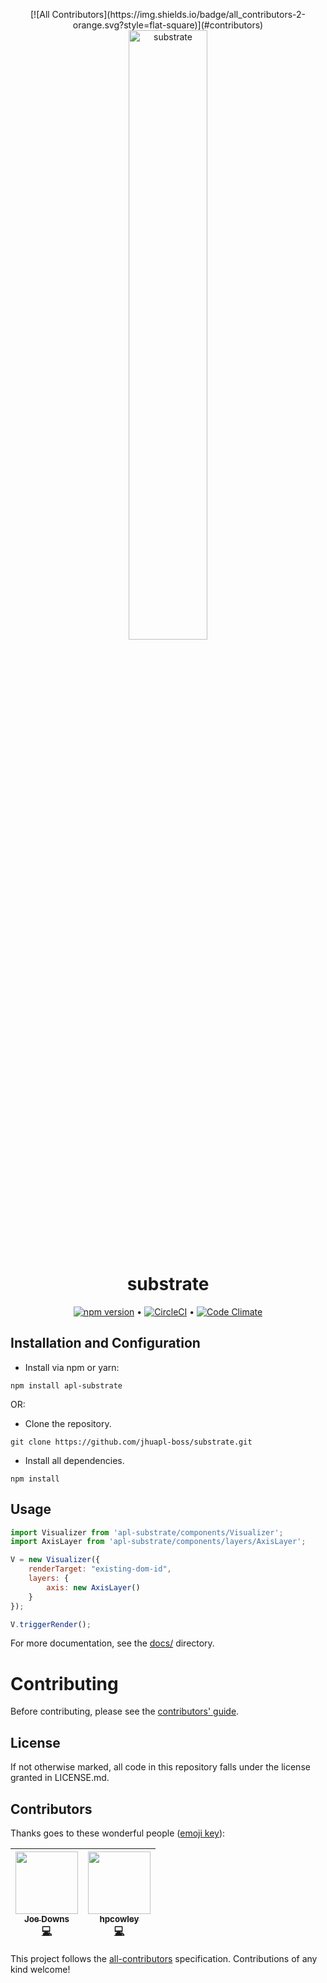 <p align="center">
[![All Contributors](https://img.shields.io/badge/all_contributors-2-orange.svg?style=flat-square)](#contributors)
 <img align="center" alt="substrate" src="https://user-images.githubusercontent.com/693511/28587772-50c8d264-7146-11e7-8bbc-2da5d95d5215.png" width="50%" />
 <h1 align="center" fontsize="3em">substrate</h1>
</p>

<p align="center">
<a href="https://badge.fury.io/js/apl-substrate"><img alt="npm version" src="https://badge.fury.io/js/apl-substrate.svg" /></a> •
<a href="https://circleci.com/gh/jhuapl-boss/substrate/tree/master"><img alt="CircleCI" src="https://circleci.com/gh/iscoe/substrate.svg?style=svg" /></a> •
<a href="https://codeclimate.com/github/jhuapl-boss/substrate"><img alt="Code Climate" src="https://codeclimate.com/github/jhuapl-boss/substrate/badges/gpa.svg" /></a>
</p>


## Installation and Configuration
- Install via npm or yarn:
```
npm install apl-substrate
```
OR:

- Clone the repository.
```
git clone https://github.com/jhuapl-boss/substrate.git
```
- Install all dependencies.
```
npm install
```


## Usage

```js
import Visualizer from 'apl-substrate/components/Visualizer';
import AxisLayer from 'apl-substrate/components/layers/AxisLayer';

V = new Visualizer({
    renderTarget: "existing-dom-id",
    layers: {
        axis: new AxisLayer()
    }
});

V.triggerRender();
```


For more documentation, see the [docs/](docs/) directory.

# Contributing

Before contributing, please see the [contributors' guide](CONTRIBUTING.md).

## License
If not otherwise marked, all code in this repository falls under the license granted in LICENSE.md.

## Contributors

Thanks goes to these wonderful people ([emoji key](https://github.com/kentcdodds/all-contributors#emoji-key)):

<!-- ALL-CONTRIBUTORS-LIST:START - Do not remove or modify this section -->
<!-- prettier-ignore -->
| [<img src="https://avatars0.githubusercontent.com/u/7283561?v=4" width="100px;"/><br /><sub><b>Joe Downs</b></sub>](https://github.com/jtpdowns)<br />[💻](https://github.com/iscoe/substrate/commits?author=jtpdowns "Code") | [<img src="https://avatars3.githubusercontent.com/u/14301614?v=4" width="100px;"/><br /><sub><b>hpcowley</b></sub>](https://github.com/hpcowley)<br />[💻](https://github.com/iscoe/substrate/commits?author=hpcowley "Code") |
| :---: | :---: |
<!-- ALL-CONTRIBUTORS-LIST:END -->

This project follows the [all-contributors](https://github.com/kentcdodds/all-contributors) specification. Contributions of any kind welcome!